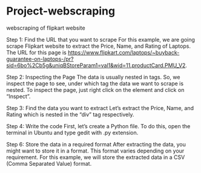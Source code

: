 # Project-webscraping
webscraping of flipkart website

Step 1: Find the URL that you want to scrape
For this example, we are going scrape Flipkart website to extract the Price, Name, and Rating of Laptops. The URL for this page is https://www.flipkart.com/laptops/~buyback-guarantee-on-laptops-/pr?sid=6bo%2Cb5g&uniqBStoreParam1=val1&wid=11.productCard.PMU_V2.

Step 2: Inspecting the Page
The data is usually nested in tags. So, we inspect the page to see, under which tag the data we want to scrape is nested. To inspect the page, just right click on the element and click on “Inspect”.

Step 3: Find the data you want to extract
Let’s extract the Price, Name, and Rating which is nested in the “div” tag respectively.

Step 4: Write the code
First, let’s create a Python file. To do this, open the terminal in Ubuntu and type gedit <your file name> with .py extension.

Step 6: Store the data in a required format
After extracting the data, you might want to store it in a format. This format varies depending on your requirement. For this example, we will store the extracted data in a CSV (Comma Separated Value) format. 

